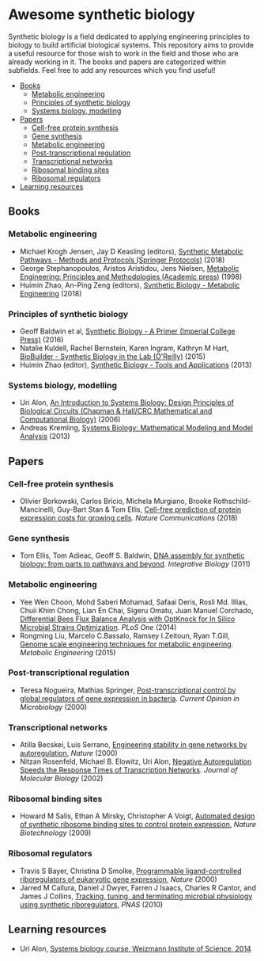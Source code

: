 # Awesome synthetic biology
Synthetic biology is a field dedicated to applying engineering principles to biology to build artificial biological systems. This repository aims to provide a useful resource for those wish to work in the field and those who are already working in it. The books and papers are categorized within subfields. Feel free to add any resources which you find useful!

- [Books](#books)  
  - [Metabolic engineering](#books-metabolic-engineering)
  - [Principles of synthetic biology](#books-synbio-principles)  
  - [Systems biology, modelling](#books-modelling)
- [Papers](#papers)
  - [Cell-free protein synthesis](#papers-cell-free-protein-synthesis)
  - [Gene synthesis](#papers-gene-synthesis)
  - [Metabolic engineering](#papers-metabolic-engineering)
  - [Post-transcriptional regulation](#papers-post-transcriptional-regulation)
  - [Transcriptional networks](#papers-transcriptional-networks)
  - [Ribosomal binding sites](#papers-ribosomal-binding-sites)
  - [Ribosomal regulators](#papers-ribosomal-regulators)
- [Learning resources](#learning-resources)

## Books<a name="books"></a>
### Metabolic engineering<a name="books-metabolic-engineering"></a>
- Michael Krogh Jensen, Jay D Keasling (editors), [Synthetic Metabolic Pathways - Methods and Protocols (Springer Protocols)](https://www.springer.com/us/book/9781493972944) (2018)
- George Stephanopoulos, Aristos Aristidou, Jens Nielsen, [Metabolic Engineering: Principles and Methodologies (Academic press)](https://www.elsevier.com/books/metabolic-engineering/stephanopoulos/978-0-12-666260-3) (1998)
- Huimin Zhao, An-Ping Zeng (editors), [Synthetic Biology - Metabolic Engineering](https://www.springer.com/us/book/9783319553177) (2018)

### Principles of synthetic biology<a name="books-synbio-principles"></a>
- Geoff Baldwin et al, [Synthetic Biology - A Primer (Imperial College Press)](https://www.amazon.com/Synthetic-Biology-Revised-Geoff-Baldwin/dp/1783268794) (2016)
- Natalie Kuldell, Rachel Bernstein, Karen Ingram, Kathryn M Hart, [BioBuilder - Synthetic Biology in the Lab (O'Reilly)](http://shop.oreilly.com/product/0636920033783.do) (2015)
- Huimin Zhao (editor), [Synthetic Biology - Tools and Applications](https://www.elsevier.com/books/synthetic-biology/zhao/978-0-12-394430-6) (2013)

### Systems biology, modelling<a name="books-modelling"></a>
- Uri Alon, [An Introduction to Systems Biology: Design Principles of Biological Circuits (Chapman & Hall/CRC Mathematical and Computational Biology)](http://www.weizmann.ac.il/mcb/UriAlon/introduction-systems-biology-design-principles-biological-circuits) (2006)
- Andreas Kremling, [Systems Biology: Mathematical Modeling and Model Analysis](https://www.crcpress.com/Systems-Biology-Mathematical-Modeling-and-Model-Analysis/Kremling/p/book/9781466567894) (2013)

## Papers<a name="papers"></a>
### Cell-free protein synthesis<a name="papers-cell-free-protein-synthesis"></a>
- Olivier Borkowski, Carlos Bricio, Michela Murgiano, Brooke Rothschild-Mancinelli, Guy-Bart Stan & Tom Ellis, [Cell-free prediction of protein expression costs for growing cells](https://www.nature.com/articles/s41467-018-03970-x). *Nature Communications* (2018)

### Gene synthesis<a name="papers-gene-synthesis">
- Tom Ellis, Tom Adieac, Geoff S. Baldwin, [DNA assembly for synthetic biology: from parts to pathways and beyond](http://pubs.rsc.org/en/content/articlelanding/2011/ib/c0ib00070a). *Integrative Biology* (2011)

### Metabolic engineering<a name="papers-metabolic-engineering">
- Yee Wen Choon, Mohd Saberi Mohamad, Safaai Deris, Rosli Md. Illias, Chuii Khim Chong, Lian En Chai, Sigeru Omatu, Juan Manuel Corchado, [Differential Bees Flux Balance Analysis with OptKnock for In Silico Microbial Strains Optimization](http://journals.plos.org/plosone/article?id=10.1371/journal.pone.0102744). *PLoS One* (2014)
- Rongming Liu, Marcelo C.Bassalo, Ramsey I.Zeitoun, Ryan T.Gill, [Genome scale engineering techniques for metabolic engineering](https://www.sciencedirect.com/science/article/pii/S1096717615001238). *Metabolic Engineering* (2015)

### Post-transcriptional regulation<a name="papers-post-transcriptional-regulation">
- Teresa Nogueira, Mathias Springer, [Post-transcriptional control by global regulators of gene expression in bacteria](https://www.sciencedirect.com/science/article/pii/S1369527400000680). *Current Opinion in Microbiology* (2000)

### Transcriptional networks<a name="papers-transcriptional-networks">
- Atilla Becskei, Luis Serrano, [Engineering stability in gene networks by autoregulation](https://www.nature.com/articles/35014651), *Nature* (2000)
- Nitzan Rosenfeld, Michael B. Elowitz, Uri Alon, [Negative Autoregulation Speeds the Response Times of Transcription Networks](https://www.weizmann.ac.il/mcb/UriAlon/sites/mcb.UriAlon/files/nar_jmb_reprint.pdf). *Journal of Molecular Biology* (2002)

### Ribosomal binding sites<a name="papers-ribosomal-binding-sites">
- Howard M Salis, Ethan A Mirsky, Christopher A Voigt, [Automated design of synthetic ribosome binding sites to control protein expression](https://www.nature.com/articles/nbt.1568?message=remove), *Nature Biotechnology* (2009)

### Ribosomal regulators<a name="papers-ribosomal-regulators"></a>
- Travis S Bayer, Christina D Smolke, [Programmable ligand-controlled riboregulators of eukaryotic gene expression](https://www.nature.com/articles/35014651), *Nature* (2000)
- Jarred M Callura, Daniel J Dwyer, Farren J Isaacs, Charles R Cantor, and James J Collins, [Tracking, tuning, and terminating microbial physiology using synthetic riboregulators](http://www.pnas.org/content/107/36/15898.full), *PNAS* (2010)

## Learning resources<a name="learning-resources"></a>
- Uri Alon, [Systems biology course, Weizmann Institute of Science, 2014](https://www.youtube.com/playlist?list=PLx1I6vEp40NQgAS0wxs53Y9A8-8cL9h_y)
